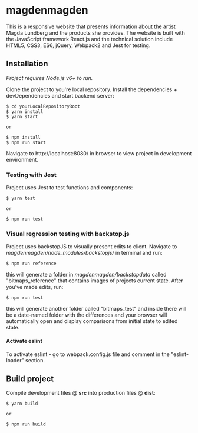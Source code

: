 # magdenmagden
This is a responsive website that presents information about the artist Magda Lundberg and the products she provides. The website is built with the JavaScript framework React.js and the technical solution include HTML5, CSS3, ES6, jQuery, Webpack2 and Jest for testing.

## Installation
*Project requires Node.js v6+ to run.*

Clone the project to you're local repository. Install the dependencies + devDependencies and start backend server:
```
$ cd yourLocalRepositoryRoot
$ yarn install
$ yarn start

or

$ npm install
$ npm run start
```

Navigate to http://localhost:8080/ in browser to view project in development environment.

### Testing with Jest
Project uses Jest to test functions and components: 

```
$ yarn test

or

$ npm run test
```

### Visual regression testing with backstop.js
Project uses backstopJS to visually present edits to client. Navigate to *magdenmagden/node_modules/backstopjs/* in terminal and run:

```
$ npm run reference
```

this will generate a folder in *magdenmagden/backstopdata* called "bitmaps_reference" that contains images of projects current state. After you've made edits, run:

```
$ npm run test
```

this will generate another folder called "bitmaps_test" and inside there will be a date-named folder with the differences and your browser will automatically open and display comparisons from initial state to edited state. 

#### Activate eslint
To activate eslint - go to webpack.config.js file and comment in the "eslint-loader" section.

## Build project
Compile development files @ **src** into production files @ **dist**:
```
$ yarn build

or

$ npm run build
```

